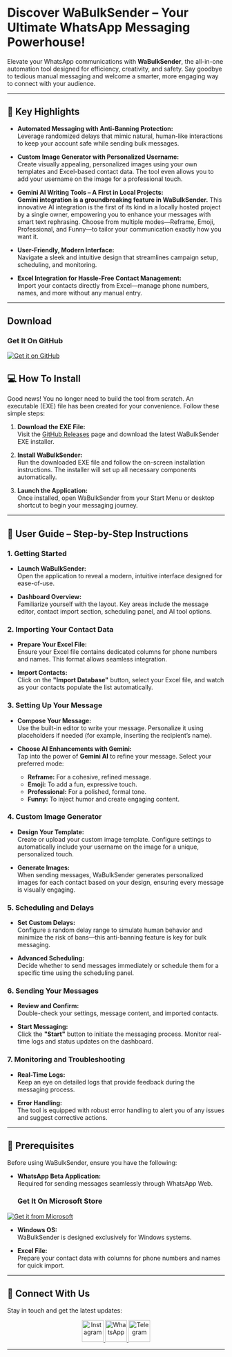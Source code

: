 # Discover WaBulkSender – Your Ultimate WhatsApp Messaging Powerhouse!

Elevate your WhatsApp communications with **WaBulkSender**, the all-in-one automation tool designed for efficiency, creativity, and safety. Say goodbye to tedious manual messaging and welcome a smarter, more engaging way to connect with your audience.

---

## 🚀 Key Highlights

- **Automated Messaging with Anti-Banning Protection:**  
  Leverage randomized delays that mimic natural, human-like interactions to keep your account safe while sending bulk messages.

- **Custom Image Generator with Personalized Username:**  
  Create visually appealing, personalized images using your own templates and Excel-based contact data. The tool even allows you to add your username on the image for a professional touch.

- **Gemini AI Writing Tools – A First in Local Projects:**  
  **Gemini integration is a groundbreaking feature in WaBulkSender.** This innovative AI integration is the first of its kind in a locally hosted project by a single owner, empowering you to enhance your messages with smart text rephrasing. Choose from multiple modes—Reframe, Emoji, Professional, and Funny—to tailor your communication exactly how you want it.

- **User-Friendly, Modern Interface:**  
  Navigate a sleek and intuitive design that streamlines campaign setup, scheduling, and monitoring.

- **Excel Integration for Hassle-Free Contact Management:**  
  Import your contacts directly from Excel—manage phone numbers, names, and more without any manual entry.

---

## Download 


### Get It On GitHub

[![Get it on GitHub](https://raw.githubusercontent.com/flocke/andOTP/master/assets/badges/get-it-on-github.png)](https://github.com/Parth-Sancheti-5/WaBulkSender/releases)



## 💻 How To Install

Good news! You no longer need to build the tool from scratch. An executable (EXE) file has been created for your convenience. Follow these simple steps:

1. **Download the EXE File:**  
   Visit the [GitHub Releases](https://github.com/Parth-Sancheti-5/WaBulkSender/releases) page and download the latest WaBulkSender EXE installer.

2. **Install WaBulkSender:**  
   Run the downloaded EXE file and follow the on-screen installation instructions. The installer will set up all necessary components automatically.

3. **Launch the Application:**  
   Once installed, open WaBulkSender from your Start Menu or desktop shortcut to begin your messaging journey.

---

## 📖 User Guide – Step-by-Step Instructions

### 1. **Getting Started**
- **Launch WaBulkSender:**  
  Open the application to reveal a modern, intuitive interface designed for ease-of-use.

- **Dashboard Overview:**  
  Familiarize yourself with the layout. Key areas include the message editor, contact import section, scheduling panel, and AI tool options.

### 2. **Importing Your Contact Data**
- **Prepare Your Excel File:**  
  Ensure your Excel file contains dedicated columns for phone numbers and names. This format allows seamless integration.
  
- **Import Contacts:**  
  Click on the **"Import Database"** button, select your Excel file, and watch as your contacts populate the list automatically.

### 3. **Setting Up Your Message**
- **Compose Your Message:**  
  Use the built-in editor to write your message. Personalize it using placeholders if needed (for example, inserting the recipient’s name).

- **Choose AI Enhancements with Gemini:**  
  Tap into the power of **Gemini AI** to refine your message. Select your preferred mode:  
  - **Reframe:** For a cohesive, refined message.  
  - **Emoji:** To add a fun, expressive touch.  
  - **Professional:** For a polished, formal tone.  
  - **Funny:** To inject humor and create engaging content.

### 4. **Custom Image Generator**
- **Design Your Template:**  
  Create or upload your custom image template. Configure settings to automatically include your username on the image for a unique, personalized touch.
  
- **Generate Images:**  
  When sending messages, WaBulkSender generates personalized images for each contact based on your design, ensuring every message is visually engaging.

### 5. **Scheduling and Delays**
- **Set Custom Delays:**  
  Configure a random delay range to simulate human behavior and minimize the risk of bans—this anti-banning feature is key for bulk messaging.
  
- **Advanced Scheduling:**  
  Decide whether to send messages immediately or schedule them for a specific time using the scheduling panel.

### 6. **Sending Your Messages**
- **Review and Confirm:**  
  Double-check your settings, message content, and imported contacts.
  
- **Start Messaging:**  
  Click the **"Start"** button to initiate the messaging process. Monitor real-time logs and status updates on the dashboard.

### 7. **Monitoring and Troubleshooting**
- **Real-Time Logs:**  
  Keep an eye on detailed logs that provide feedback during the messaging process.
  
- **Error Handling:**  
  The tool is equipped with robust error handling to alert you of any issues and suggest corrective actions.

---

## 🔧 Prerequisites

Before using WaBulkSender, ensure you have the following:

- **WhatsApp Beta Application:**  
  Required for sending messages seamlessly through WhatsApp Web.

  ### Get It On Microsoft Store

[![Get it from Microsoft](https://github.com/user-attachments/assets/04c520ba-6c0e-4213-b4c9-c191630d89a6)](https://apps.microsoft.com/detail/9nbdxk71nk08?hl=en-US&gl=US)


- **Windows OS:**  
  WaBulkSender is designed exclusively for Windows systems.

- **Excel File:**  
  Prepare your contact data with columns for phone numbers and names for quick import.

---

## 🤝 Connect With Us

Stay in touch and get the latest updates:

<p align="center">
  <a href="https://instagram.com/parth_sancheti" target="_blank">
    <img src="https://user-images.githubusercontent.com/74038190/235294013-a33e5c43-a01c-43f6-b44d-a406d8b4ab75.gif" alt="Instagram" height="50" width="50" />
  </a>
  <a href="https://wa.me/+918275994253" target="_blank">
    <img src="https://user-images.githubusercontent.com/74038190/235294019-40007353-6219-4ec5-b661-b3c35136dd0b.gif" alt="WhatsApp" height="50" width="50" />
  </a>
  <a href="https://t.me/parth_sancheti" target="_blank">
    <img src="https://github.com/user-attachments/assets/0e431c33-dfa6-463a-8b52-7e729de03b12" alt="Telegram" height="50" width="50" />
  </a>
</p>

---
